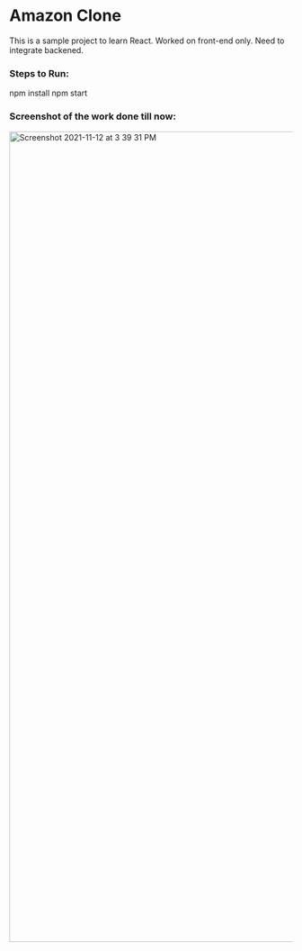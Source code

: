 # Amazon Clone 

This is a sample project to learn React. Worked on front-end only. Need to integrate backened.

### Steps to Run:
npm install 
npm start

### Screenshot of the work done till now:

<img width="1440" alt="Screenshot 2021-11-12 at 3 39 31 PM" src="https://user-images.githubusercontent.com/35142542/141452141-e4813cda-1d95-4fab-98f8-917cf67b32e3.png">
